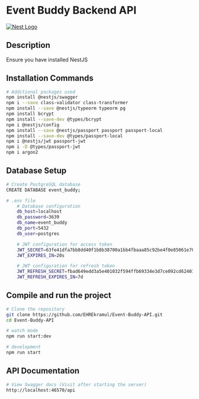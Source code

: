 # Event Buddy Backend API

[![Nest Logo](https://nestjs.com/img/logo-small.svg)](http://nestjs.com/)

## Description

Ensure you have installed NestJS

## Installation Commands

```bash
# Additional packages used
npm install @nestjs/swagger
npm i --save class-validator class-transformer
npm install --save @nestjs/typeorm typeorm pg
npm install bcrypt
npm install --save-dev @types/bcrypt
npm i @nestjs/config
npm install --save @nestjs/passport passport passport-local
npm install --save-dev @types/passport-local
npm i @nestjs/jwt passport-jwt
npm i -D @types/passport-jwt
npm i argon2
```

## Database Setup

```bash
# Create PostgreSQL database
CREATE DATABASE event_buddy;

# .env file
    # Database configuration
    db_host=localhost
    db_password=3639
    db_name=event_buddy
    db_port=5432
    db_user=postgres

    # JWT configuration for access token
    JWT_SECRET=63fe41dfa7bb8dd40f1b8b38700a1bb4fbaaa85c92be4f0e85061e7057962cdd
    JWT_EXPIRES_IN=20s

    # JWT configuration for refresh token
    JWT_REFRESH_SECRET=fbad649edd3a5e401032f594ffb69334e3d7ce092cd6240193c980a52d318e29
    JWT_REFRESH_EXPIRES_IN=7d
```

## Compile and run the project

```bash
# Clone the repository
git clone https://github.com/EHREkramul/Event-Buddy-API.git
cd Event-Buddy-API

# watch mode
npm run start:dev

# development
npm run start
```

## API Documentation

```bash
# View Swagger docs (Visit after starting the server)
http://localhost:46570/api
```
